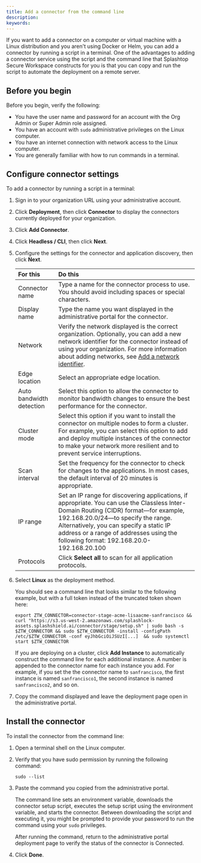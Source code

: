 ```yaml
---
title: Add a connector from the command line
description:
keywords:
---
```


If you want to add a connector on a computer or virtual machine with a Linux distribution and you aren't using Docker or Helm, you can add a connector by running a script in a terminal.
One of the advantages to adding a connector service using the script and the command line that Splashtop Secure Workspace constructs for you is that you can copy and run the script to automate the deployment on a remote server.

## Before you begin

Before you begin, verify the following:

* You have the user name and password for an account with the Org Admin or Super Admin role assigned.
* You have an account with `sudo` administrative privileges on the Linux computer.
* You have an internet connection with network access to the Linux computer.
* You are generally familiar with how to run commands in a terminal.

## Configure connector settings

To add a connector by running a script in a terminal:

1. Sign in to your organization URL using your administrative account.
2. Click **Deployment**, then click **Connector** to display the connectors currently deployed for your organization.
3. Click **Add Connector**. 
4. Click **Headless / CLI**, then click **Next**.
5. Configure the settings for the connector and application discovery, then click **Next**.
   
   | For this | Do this |
   | :--- | :--- |
   | Connector name | Type a name for the connector process to use. You should avoid including spaces or special characters. |
   | Display name | Type the name you want displayed in the administrative portal for the connector. |
   | Network | Verify the network displayed is the correct organization. Optionally, you can add a new network identifier for the connector instead of using your organization. For more information about adding networks, see [Add a network identifier](./network-identifier). |
   | Edge location | Select an appropriate edge location. |
   | Auto bandwidth detection | Select this option to allow the connector to monitor bandwidth changes to ensure the best performance for the connector. | 
   | Cluster mode | Select this option if you want to install the connector on multiple nodes to form a cluster. For example, you can select this option to add and deploy multiple instances of the connector to make your network more resilient and to prevent service interruptions. |
   | Scan interval | Set the frequency for the connector to check for changes to the applications. In most cases, the default interval of 20 minutes is appropriate. |
   | IP range | Set an IP range for discovering applications, if appropriate. You can use the Classless Inter-Domain Routing (CIDR) format—for example, 192.168.20.0/24—to specify the range. Alternatively, you can specify a static IP address or a range of addresses using the following format: 192.168.20.0-192.168.20.100 |
   | Protocols | Click **Select all** to scan for all application protocols. |
1. Select **Linux** as the deployment method.

   You should see a command line that looks similar to the following example, but with a full token instead of the truncated token shown here:
   
   ```
   export ZTW_CONNECTOR=connector-stage-acme-lisaacme-sanfrancisco && curl "https://s3.us-west-2.amazonaws.com/splashlock-assets.splashshield.ai/connector/stage/setup.sh" | sudo bash -s $ZTW_CONNECTOR && sudo $ZTW_CONNECTOR -install -configPath /etc/$ZTW_CONNECTOR -conf eyJhbGciOiJSUzI[...]  && sudo systemctl start $ZTW_CONNECTOR
   ```
   
   If you are deploying on a cluster, click **Add Instance** to automatically construct the command line for each additional instance. A number is appended to the connector name for each instance you add. For example, if you set the the connector name to `sanfrancisco`, the first instance is named `sanfrancisco1`, the second instance is named `sanfrancisco2`, and so on.
3. Copy the command displayed and leave the deployment page open in the administrative portal.

## Install the connector

To install the connector from the command line:

1. Open a terminal shell on the Linux computer.
2. Verify that you have sudo permission by running the following command:

   ```
   sudo --list
   ```
   
4. Paste the command you copied from the administrative portal.
   
   The command line sets an environment variable, downloads the connector setup script, executes the setup script using the environment variable, and starts the connector. Between downloading the script and executing it, you might be prompted to provide your password to run the command using your `sudo` privileges.
   
   After running the command, return to the administrative portal deployment page to verify the status of the connector is Connected.
1. Click **Done**.